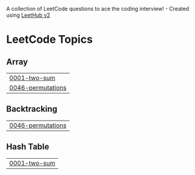 A collection of LeetCode questions to ace the coding interview! - Created using [LeetHub v2](https://github.com/arunbhardwaj/LeetHub-2.0)
<!---LeetCode Topics Start-->
# LeetCode Topics
## Array
|  |
| ------- |
| [0001-two-sum](https://github.com/Abhishekkjainn/DSA-Practice/tree/master/0001-two-sum) |
| [0046-permutations](https://github.com/Abhishekkjainn/DSA-Practice/tree/master/0046-permutations) |
## Backtracking
|  |
| ------- |
| [0046-permutations](https://github.com/Abhishekkjainn/DSA-Practice/tree/master/0046-permutations) |
## Hash Table
|  |
| ------- |
| [0001-two-sum](https://github.com/Abhishekkjainn/DSA-Practice/tree/master/0001-two-sum) |
<!---LeetCode Topics End-->